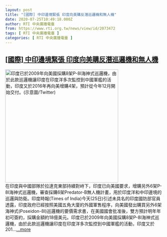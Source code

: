 ```yaml
---
layout: post
title: "[國際] 中印邊境緊張 印度向美購反潛巡邏機和無人機"
date: 2020-07-25T10:49:18.000Z
author: RTI 中央廣播電臺
from: https://www.rti.org.tw/news/view/id/2073472
tags: [ RTI 中央廣播電臺 ]
categories: [ RTI 中央廣播電臺 ]
---
```

<!--1595674158000-->
[[國際] 中印邊境緊張 印度向美購反潛巡邏機和無人機](https://www.rti.org.tw/news/view/id/2073472)
------

<div>
<img src="https://static.rti.org.tw/assets/thumbnails/2020/07/25/06a7a5f061e0c12d1f86074832245bf4.jpg" width="360" alt="印度已於2009年向美國採購8架P-8I海神式巡邏機，由於此款巡邏機讓印度在印度洋多次監控到中國軍艦的活動，印度又於2016年再向美增購4架，預計從今年12月開始交付。(示意圖/Twitter)" title="印度已於2009年向美國採購8架P-8I海神式巡邏機，由於此款巡邏機讓印度在印度洋多次監控到中國軍艦的活動，印度又於2016年再向美增購4架，預計從今年12月開始交付。(示意圖/Twitter)"><br>在印度與中國部隊於拉達克東部持續對峙下，印度已向美國要求，增購另外6架P-8I海神式巡邏機，審查採購6架Predator-B無人機計畫，用於印度洋和中印邊境的巡邏與防衛。印度時報(Times of India)今天(25日)引述未具名的印度國防部官員透露，印度政府已經按照美國五角大廈的外國軍售程序，向美國發出購買另外6架海神式(Poseidon-8I)巡邏機的要價需求書，在美國國會批准後，雙方預計明年年初可簽約，採購金額約18億美元。印度已於2009年向美國採購8架P-8I海神式巡邏機，由於此款巡邏機讓印度在印度洋多次監控到中國軍艦的活動，印度又於201...<a target="_blank" href="https://www.rti.org.tw/news/view/id/2073472">...more</a>
</div>

